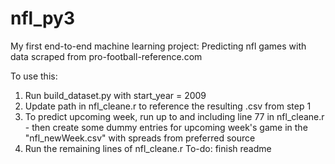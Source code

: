 # nfl_py3
My first end-to-end machine learning project: Predicting nfl games with data scraped from pro-football-reference.com

To use this: 
1) Run build_dataset.py with start_year = 2009
2) Update path in nfl_cleane.r to reference the resulting .csv from step 1
3) To predict upcoming week, run up to and including line 77 in nfl_cleane.r - then create some dummy entries for upcoming week's game in the "nfl_newWeek.csv" with spreads from preferred source
4) Run the remaining lines of nfl_cleane.r
To-do: finish readme
